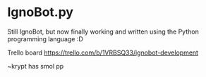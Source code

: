 # IgnoBot.py
Still IgnoBot, but now finally working and written using the Python programming language :D

Trello board
https://trello.com/b/1VRBSQ33/ignobot-development

~krypt has smol pp
